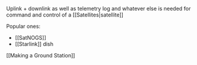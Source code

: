 Uplink + downlink as well as telemetry log and whatever else is needed for command and control of a [[Satellites|satellite]]

Popular ones:
- [[SatNOGS]]
- [[Starlink]] dish

[[Making a Ground Station]]
